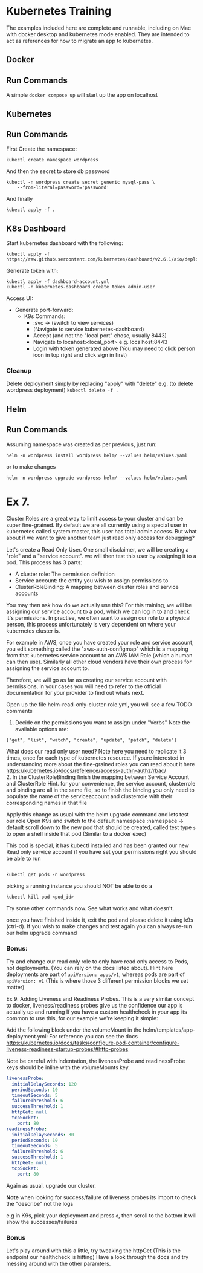 # Kubernetes Training
The examples included here are complete and runnable, including on Mac with docker desktop and kubernetes mode enabled.
They are intended to act as references for how to migrate an app to kubernetes.

## Docker

## Run Commands
A simple ``docker compose up`` will start up the app on localhost

## Kubernetes

## Run Commands
First Create the namespace:

```
kubectl create namespace wordpress 
```

And then the secret to store db password
```
kubectl -n wordpress create secret generic mysql-pass \
    --from-literal=password='password'
```

And finally 
```
kubectl apply -f .
```

## K8s Dashboard
Start kubernetes dashboard with the following: 
```
kubectl apply -f https://raw.githubusercontent.com/kubernetes/dashboard/v2.6.1/aio/deploy/recommended.yaml
```

Generate token with:
```
kubectl apply -f dashboard-account.yml
kubectl -n kubernetes-dashboard create token admin-user
```

Access UI:
- Generate port-forward:
  - K9s Commands:
    - :svc -> (switch to view services)
    - (Navigate to service kubernetes-dashboard) <shift-f>
    - Accept (and not the "local port" chose, usually 8443)
    - Navigate to locahost:<local_port> e.g. localhost:8443
    - Login with token generated above (You may need to click person icon in top right and click sign in first)


### Cleanup
Delete deployment simply by replacing "apply" with "delete" e.g. (to delete wordpress deployment)
```kubectl delete -f .```

## Helm

## Run Commands

Assuming namespace was created as per previous, just run: 
```
helm -n wordpress install wordpress helm/ --values helm/values.yaml
```

or to make changes 
```
helm -n wordpress upgrade wordpress helm/ --values helm/values.yaml
```
 
# Ex 7.
Cluster Roles are a great way to limit access to your cluster and can be super fine-grained.
By default we are all currently using a special user in kubernetes called system:master, this user has total admin access.
But what about if we want to give another team just read only access for debugging?

Let's create a Read Only User.
One small disclaimer, we will be creating a "role" and a "service account". we will then test this user by assigning it to a pod.
This process has 3 parts:
- A cluster role: The permission definition
- Service account: the entity you wish to assign permissions to
- ClusterRoleBinding: A mapping between cluster roles and service accounts

You may then ask how do we actually use this? For this training, we will be assigning our service account to a pod, which we can log in to and check it's permissions.
In practise, we often want to assign our role to a physical person, this process unfortunately is very dependent on where your kubernetes cluster is.

For example in AWS, once you have created your role and service account, you edit something called the "aws-auth-configmap" which is a mapping from that kubernetes service account to an AWS IAM Role (which a human can then use).
Similarly all other cloud vendors have their own process for assigning the service account to.

Therefore, we will go as far as creating our service account with permissions, in your cases you will need to refer to the official documentation for your provider to find out whats next.

Open up the file helm-read-only-cluster-role.yml, you will see a few TODO comments

1. Decide on the permissions you want to assign under "Verbs"
   Note the available options are:  
```
["get", "list", "watch", "create", "update", "patch", "delete"]
``` 
  What does our read only user need?
  Note here you need to replicate it 3 times, once for each type of kubernetes resource.
  If youre interested in understanding more about the fine-grained roles you can read about it here https://kubernetes.io/docs/reference/access-authn-authz/rbac/  
2. In the ClusterRoleBinding finish the mapping between Service Account and ClusterRole
    Hint. for your convenience, the service account, clusterrole and binding are all in the same file, so to finish the binding you only need to populate the name of the serviceaccount and clusterrole with their corresponding names in that file

Apply this change as usual with the helm upgrade command and lets test our role
Open K9s and switch to the default namespace :namespace -> default
scroll down to the new pod that should be created, called test
type ``s`` to open a shell inside that pod (Similar to a docker exec)

This pod is special, it has kubectl installed and has been granted our new Read only service account
if you have set your permissions right you should be able to run 
```

kubectl get pods -n wordpress
```

picking a running instance you should NOT be able to do a 
```
kubectl kill pod <pod_id>
```

Try some other commands now. See what works and what doesn't.

once you have finished inside it, exit the pod and please delete it using k9s (ctrl-d). If you wish to make changes and test again you can always re-run our helm upgrade command

### Bonus:
Try and change our read only role to only have read only access to Pods, not deployments. (You can rely on the docs listed about).
Hint here deployments are part of ``apiVersion: apps/v1``, whereas pods are part of ``apiVersion: v1`` (This is where those 3 different permission blocks we set matter)

Ex 9. 
Adding Liveness and Readiness Probes.
This is a very similar concept to docker, liveness/readiness probes give us the confidence our app is actually up and running
If you have a custom healthcheck in your app its common to use this, for our example we're keeping it simple:

Add the following block under the volumeMount in the helm/templates/app-deployment.yml:
For reference you can see the docs https://kubernetes.io/docs/tasks/configure-pod-container/configure-liveness-readiness-startup-probes/#http-probes

Note be careful with indentation, the livenessProbe and readinessProbe keys should be inline with the volumeMounts key.

```yaml
livenessProbe: 
  initialDelaySeconds: 120
  periodSeconds: 10
  timeoutSeconds: 5
  failureThreshold: 6
  successThreshold: 1
  httpGet: null
  tcpSocket:
    port: 80
readinessProbe:
  initialDelaySeconds: 30
  periodSeconds: 10
  timeoutSeconds: 5
  failureThreshold: 6
  successThreshold: 1
  httpGet: null
  tcpSocket:
    port: 80
```

Again as usual, upgrade our cluster.

**Note** when looking for success/failure of liveness probes its import to check the "describe" not the logs

e.g in K9s, pick your deployment and press ``d``, then scroll to the bottom it will show the successes/failures

### Bonus
Let's play around with this a little, try tweaking the httpGet (This is the endpoint our healthcheck is hitting)
Have a look through the docs and try messing around with the other paramters.
